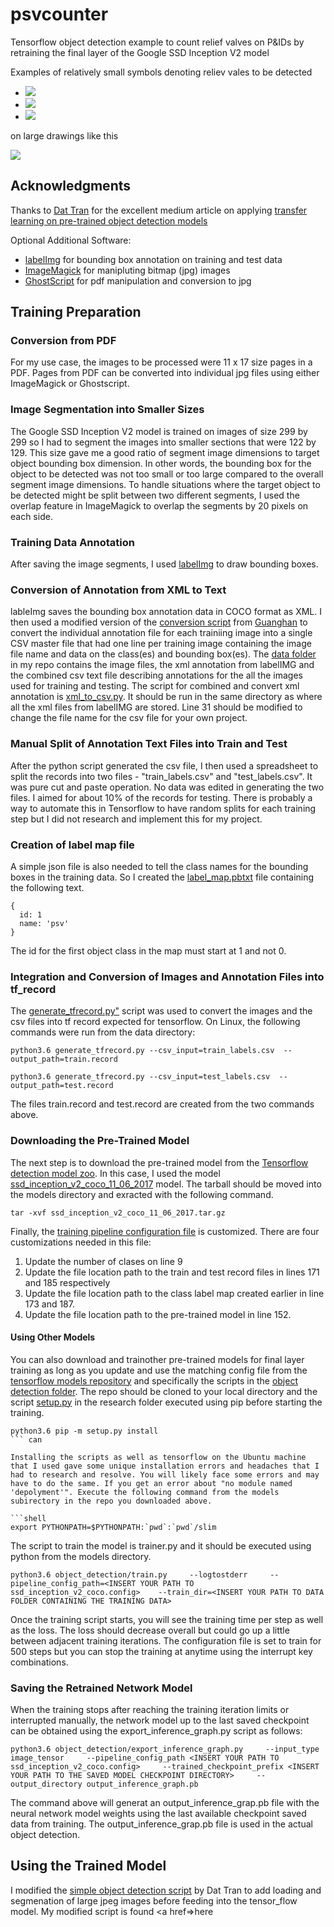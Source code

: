 # psvcounter
Tensorflow object detection example to count relief valves on P&IDs by retraining the final layer of the Google SSD Inception V2 model

Examples of relatively small symbols denoting reliev vales  to be detected <br>
<ul>
<li><img src="https://github.com/siddiqaa/psvcounter/blob/master/presentation_materials/Images/page_10%40_1214.jpg"></li>
<li><img src="https://github.com/siddiqaa/psvcounter/blob/master/presentation_materials/Images/page_19@_157.jpg"></li>
<li><img src="https://github.com/siddiqaa/psvcounter/blob/master/presentation_materials/Images/page_7@_216.jpg"></li>
</ul>

on large drawings like this

<img src="http://ptgmedia.pearsoncmg.com/images/chap1_9780132618120/elementLinks/01fig07_alt.jpg"><br>

<h2>Acknowledgments</h2>

Thanks to <a href="https://github.com/datitran">Dat Tran</a> for the excellent medium article on applying <a href="https://medium.com/towards-data-science/how-to-train-your-own-object-detector-with-tensorflows-object-detector-api-bec72ecfe1d9">transfer learning on pre-trained object detection models</a>

Optional Additional Software:
<ul>

<li> <a href = "https://github.com/tzutalin/labelImg">labelImg</a> for bounding box annotation on training and test data</li>
<li> <a href = "http://www.imagemagick.org/script/index.php">ImageMagick</a> for manipluting bitmap (jpg) images</li>
<li> <a href = "https://www.ghostscript.com/">GhostScript</a> for pdf manipulation and conversion to jpg</li>

</ul>

<h2>Training Preparation</h2>

<h3>Conversion from PDF</h3>

For my use case, the images to be processed were 11 x 17 size pages in a PDF. Pages from PDF can be converted into individual jpg files using either ImageMagick or Ghostscript.

<h3>Image Segmentation into Smaller Sizes</h3>

The Google SSD Inception V2 model is trained on images of size 299 by 299 so I had to segment the images into smaller sections that were 122 by 129. This size gave me a good ratio of segment image dimensions to target object bounding box dimension. In other words, the bounding box for the object to be detected was not too small or too large compared to the overall segment image dimensions. To handle situations where the target object to be detected might be split between two different segments, I used the overlap feature in ImageMagick to overlap the segments by 20 pixels on each side.

<h3>Training Data Annotation</h3>

After saving the image segments, I used <a href="https://github.com/tzutalin/labelImg">labelImg</a> to draw bounding boxes.

<h3>Conversion of Annotation from XML to Text</h3>

lableImg saves the bounding box annotation data in COCO format as XML. I then used a modified version of the <a href="https://github.com/Guanghan/darknet/blob/master/scripts/voc_label.py">conversion script</a> from <a href="https://github.com/Guanghan">Guanghan</a> to convert the individual annotation file for each trainiing image into a single CSV master file that had one line per training image containing the image file name and data on the class(es) and bounding box(es). The <a href="https://github.com/siddiqaa/psvcounter/tree/master/data">data folder</a> in my repo contains the image files, the xml annotation from labelIMG and the combined csv text file describing annotations for the all the images used for training and testing. The script for combined and convert xml annotation is <a href="https://github.com/siddiqaa/psvcounter/blob/master/data/xml_to_csv.py">xml_to_csv.py</a>. It should be run in the same directory as where all the xml files from labelIMG are stored. Line 31 should be modified to change the file name for the csv file for your own project.

<h3>Manual Split of Annotation Text Files into Train and Test</h3>

After the python script generated the csv file, I then used a spreadsheet to split the records into two files - "train_labels.csv" and "test_labels.csv". It was pure cut and paste operation. No data was edited in generating the two files. I aimed for about 10% of the records for testing. There is probably a way to automate this in Tensorflow to have random splits for each training step but I did not research and implement this for my project.

<h3>Creation of label map file</h3>

A simple json file is also needed to tell the class names for the bounding boxes in the training data. So I created the <a href="https://github.com/siddiqaa/psvcounter/blob/master/data/label_map.pbtxt">label_map.pbtxt</a> file containing the following text.<br>
```
{
  id: 1
  name: 'psv'
}
```
The id for the first object class in the map must start at 1 and not 0.

<h3>Integration and Conversion of Images and Annotation Files into tf_record</h3>

The <a href="https://github.com/siddiqaa/psvcounter/blob/master/data/generate_tfrecord.py">generate_tfrecord.py"</a> script was used to convert the images and the csv files into tf record expected for tensorflow. On Linux, the following commands were run from the data directory:<br>
```shell
python3.6 generate_tfrecord.py --csv_input=train_labels.csv  --output_path=train.record

python3.6 generate_tfrecord.py --csv_input=test_labels.csv  --output_path=test.record
```

The files train.record and test.record are created from the two commands above.

<h3>Downloading the Pre-Trained Model</h3>

The next step is to download the pre-trained model from the <a href="https://github.com/tensorflow/models/blob/master/research/object_detection/g3doc/detection_model_zoo.md">Tensorflow detection model zoo</a>. In this case, I used the model <a href="http://download.tensorflow.org/models/object_detection/ssd_inception_v2_coco_11_06_2017.tar.gz">ssd_inception_v2_coco_11_06_2017</a> model. The tarball should be moved into the models directory and exracted with the following command.<br>
```shell
tar -xvf ssd_inception_v2_coco_11_06_2017.tar.gz
```

Finally, the <a href="https://github.com/siddiqaa/psvcounter/blob/master/models/ssd_inception_v2_coco.config">training pipeline configuration file</a> is customized. There are four customizations needed in this file:
<ol>
<li>Update the number of clases on line 9</li>
<li>Update the file location path to the train and test record files in lines 171 and 185 respectively</li>
<li>Update the file location path to the class label map created earlier in line 173 and 187.</li>
<li>Update the file location path to the pre-trained model in line 152.</li>
</ol>

<h4>Using Other Models</h4>
You can also download and trainother pre-trained models for final layer training as long as you update and use the matching config file from the <a href="https://github.com/tensorflow/models/tree/master/research/object_detection/samples/configs>example config files in the repo</a>.

<h2>Training</h2>
<h3>Downloading the Training Scripts</h3>
Finally, everything is ready to train. Training is done using scripts from the <a href="https://github.com/tensorflow/models">tensorflow models repository</a> and specifically the scripts in the <a href="https://github.com/tensorflow/models/tree/master/research/object_detection">object detection folder</a>. The repo should be cloned to your local directory and the script <a href="https://github.com/tensorflow/models/blob/master/research/setup.py">setup.py</a> in the research folder executed using pip before starting the training. <br>

```shell
python3.6 pip -m setup.py install
``` can 

Installing the scripts as well as tensorflow on the Ubuntu machine that I used gave some unique installation errors and headaches that I had to research and resolve. You will likely face some errors and may have to do the same. If you get an error about "no module named 'depolyment'". Execute the following command from the models subirectory in the repo you downloaded above.

```shell
export PYTHONPATH=$PYTHONPATH:`pwd`:`pwd`/slim
```

The script to train the model is trainer.py and it should be executed using python from the models directory.

```shell
python3.6 object_detection/train.py     --logtostderr     --pipeline_config_path=<INSERT YOUR PATH TO ssd_inception_v2_coco.config>    --train_dir=<INSERT YOUR PATH TO DATA FOLDER CONTAINING THE TRAINING DATA>
```

Once the training script starts, you will see the training time per step as well as the loss. The loss should decrease overall but could go up a little between adjacent training iterations. The configuration file is set to train for 500 steps but you can stop the training at anytime using the interrupt key combinations.


<h3>Saving the Retrained Network Model</h3>
When the training stops after reaching the training iteration limits or interrupted manually, the network model up to the last saved checkpoint can be obtained using the export_inference_graph.py script as follows:

```shell
python3.6 object_detection/export_inference_graph.py     --input_type image_tensor     --pipeline_config_path <INSERT YOUR PATH TO ssd_inception_v2_coco.config>     --trained_checkpoint_prefix <INSERT YOUR PATH TO THE SAVED MODEL CHECKPOINT DIRECTORY>     --output_directory output_inference_graph.pb
```

The command above will generat an output_inference_grap.pb file with the neural network model weights using the last available checkpoint saved data from training. The output_inference_grap.pb file is used in the actual object detection.

<h2>Using the Trained Model</h2>

I modified the <a href="https://github.com/datitran/object_detector_app/blob/master/object_detection_app.py">simple object detection script</a> by Dat Tran to add loading and segmenation of large jpeg images before feeding into the tensor_flow model. My modified script is found <a href=>here</a>


